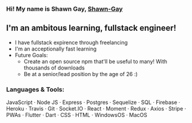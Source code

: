 ### Hi! My name is Shawn Gay, [Shawn-Gay][website]

## I'm an ambitous learning, fullstack engineer!
- I have fullstack expirence through freelancing
- I'm an acceptionally fast learning
- Future Goals: 
  - Create an open source npm that'll be useful to many! With thousands of downloads
  - Be at a senior/lead position by the age of 26 :)

### Languages & Tools:
JavaScript · Node JS · Express · Postgres · Sequelize · SQL · Firebase · Heroku · Travis · Git ·
Socket.IO · React · Moment · Redux · Axios · Stripe · PWAs · Flutter · Dart · CSS · HTML ·
WindowsOS · MacOS


<br />
<br />

[website]: https://shawn-gay.netlify.app/
